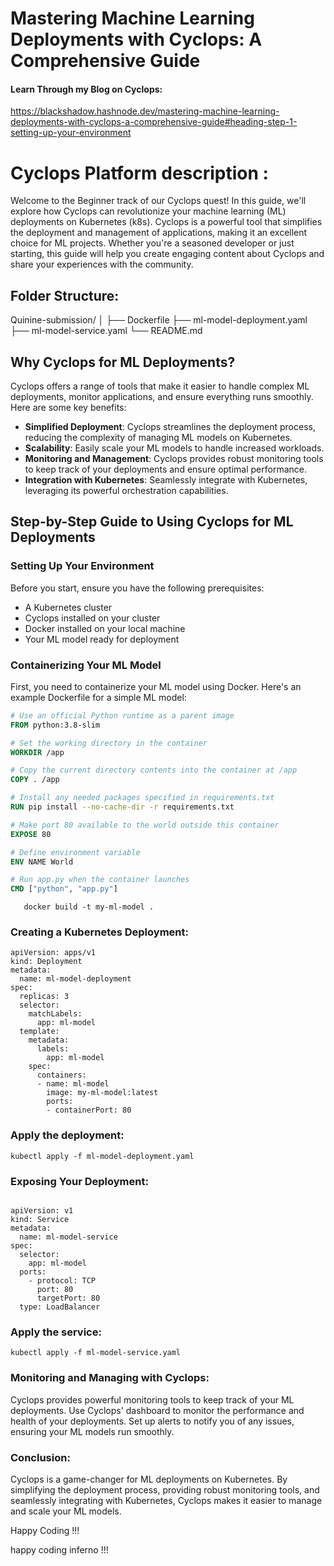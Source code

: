 # Mastering Machine Learning Deployments with Cyclops: A Comprehensive Guide


#### Learn Through my Blog on Cyclops:

 https://blackshadow.hashnode.dev/mastering-machine-learning-deployments-with-cyclops-a-comprehensive-guide#heading-step-1-setting-up-your-environment  

# Cyclops Platform description :

Welcome to the Beginner track of our Cyclops quest! In this guide, we'll explore how Cyclops can revolutionize your machine learning (ML) deployments on Kubernetes (k8s). Cyclops is a powerful tool that simplifies the deployment and management of applications, making it an excellent choice for ML projects. Whether you're a seasoned developer or just starting, this guide will help you create engaging content about Cyclops and share your experiences with the community.

## Folder Structure:

Quinine-submission/
│
├── Dockerfile
├── ml-model-deployment.yaml
├── ml-model-service.yaml
└── README.md


## Why Cyclops for ML Deployments?

Cyclops offers a range of tools that make it easier to handle complex ML deployments, monitor applications, and ensure everything runs smoothly. Here are some key benefits:

- **Simplified Deployment**: Cyclops streamlines the deployment process, reducing the complexity of managing ML models on Kubernetes.
- **Scalability**: Easily scale your ML models to handle increased workloads.
- **Monitoring and Management**: Cyclops provides robust monitoring tools to keep track of your deployments and ensure optimal performance.
- **Integration with Kubernetes**: Seamlessly integrate with Kubernetes, leveraging its powerful orchestration capabilities.

## Step-by-Step Guide to Using Cyclops for ML Deployments

### Setting Up Your Environment

Before you start, ensure you have the following prerequisites:

- A Kubernetes cluster
- Cyclops installed on your cluster
- Docker installed on your local machine
- Your ML model ready for deployment

### Containerizing Your ML Model

First, you need to containerize your ML model using Docker. Here's an example Dockerfile for a simple ML model:

```dockerfile
# Use an official Python runtime as a parent image
FROM python:3.8-slim

# Set the working directory in the container
WORKDIR /app

# Copy the current directory contents into the container at /app
COPY . /app

# Install any needed packages specified in requirements.txt
RUN pip install --no-cache-dir -r requirements.txt

# Make port 80 available to the world outside this container
EXPOSE 80

# Define environment variable
ENV NAME World

# Run app.py when the container launches
CMD ["python", "app.py"]

```


```
   docker build -t my-ml-model .
```


### Creating a Kubernetes Deployment:


```
apiVersion: apps/v1
kind: Deployment
metadata:
  name: ml-model-deployment
spec:
  replicas: 3
  selector:
    matchLabels:
      app: ml-model
  template:
    metadata:
      labels:
        app: ml-model
    spec:
      containers:
      - name: ml-model
        image: my-ml-model:latest
        ports:
        - containerPort: 80
```

### Apply the deployment:

```
kubectl apply -f ml-model-deployment.yaml

```

### Exposing Your Deployment:


```

apiVersion: v1
kind: Service
metadata:
  name: ml-model-service
spec:
  selector:
    app: ml-model
  ports:
    - protocol: TCP
      port: 80
      targetPort: 80
  type: LoadBalancer

```

### Apply the service:

```
kubectl apply -f ml-model-service.yaml

```


### Monitoring and Managing with Cyclops:


Cyclops provides powerful monitoring tools to keep track of your ML deployments. Use Cyclops' dashboard to monitor the performance and health of your deployments. Set up alerts to notify you of any issues, ensuring your ML models run smoothly.


### Conclusion:

Cyclops is a game-changer for ML deployments on Kubernetes. By simplifying the deployment process, providing robust monitoring tools, and seamlessly integrating with Kubernetes, Cyclops makes it easier to manage and scale your ML models.


Happy Coding !!!

happy coding inferno !!!